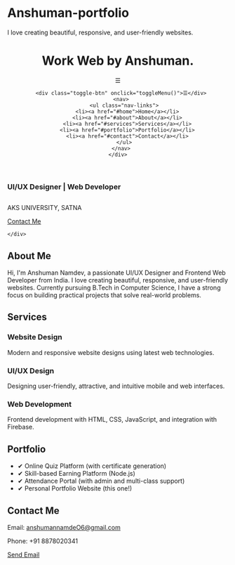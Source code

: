 # Anshuman-portfolio
I love creating beautiful, responsive, and user-friendly websites. 
<!DOCTYPE html>
<html lang="en">
<head>
  <meta charset="UTF-8" />
  <meta name="viewport" content="width=device-width, initial-scale=1.0"/>
  <title>Anshuman | Portfolio</title>
  <link rel="stylesheet" href="style.css" />
  <link href="https://cdn.jsdelivr.net/npm/aos@2.3.4/dist/aos.css" rel="stylesheet" />
</head>
<body>
  <header id="header">
    <div class="container">
      <h1 class="logo">Work Web by Anshuman<span>.</span></h1>
      <div class="toggle-btn" onclick="toggleMenu()">☰</div>
<nav>
  <ul class="nav-links">
    <!-- nav items -->
  </ul>
</nav>

      <div class="toggle-btn" onclick="toggleMenu()">☰</div>
      <nav>
        <ul class="nav-links">
          <li><a href="#home">Home</a></li>
          <li><a href="#about">About</a></li>
          <li><a href="#services">Services</a></li>
          <li><a href="#portfolio">Portfolio</a></li>
          <li><a href="#contact">Contact</a></li>
        </ul>
      </nav>
    </div>
  </header>

  <section class="hero" id="home">
    <div class="hero-text" data-aos="fade-right">
      <h3>UI/UX Designer | Web Developer</h3>
      <h1><span class="typewriter-text"></span></h1>
      <p>AKS UNIVERSITY, SATNA</p>
      <a href="#contact" class="btn">Contact Me</a>
    </div>
    <div class="hero-image" data-aos="fade-left">
     
    </div>
  </section>

  <section class="section" id="about" data-aos="fade-up">
    <h2>About Me</h2>
    <p>
      Hi, I'm Anshuman Namdev, a passionate UI/UX Designer and Frontend Web Developer from India.
      I love creating beautiful, responsive, and user-friendly websites.
      Currently pursuing B.Tech in Computer Science, I have a strong focus on building practical projects that solve real-world problems.
    </p>
  </section>

  <section class="section" id="services" data-aos="fade-up">
    <h2>Services</h2>
    <div class="services-list">
      <div class="service-item">
        <h3>Website Design</h3>
        <p>Modern and responsive website designs using latest web technologies.</p>
      </div>
      <div class="service-item">
        <h3>UI/UX Design</h3>
        <p>Designing user-friendly, attractive, and intuitive mobile and web interfaces.</p>
      </div>
      <div class="service-item">
        <h3>Web Development</h3>
        <p>Frontend development with HTML, CSS, JavaScript, and integration with Firebase.</p>
      </div>
    </div>
  </section>

  <section class="section" id="portfolio" data-aos="fade-up">
    <h2>Portfolio</h2>
    <ul>
      <li>✔ Online Quiz Platform (with certificate generation)</li>
      <li>✔ Skill-based Earning Platform (Node.js)</li>
      <li>✔ Attendance Portal (with admin and multi-class support)</li>
      <li>✔ Personal Portfolio Website (this one!)</li>
    </ul>
  </section>

  <section class="section" id="contact" data-aos="fade-up">
    <h2>Contact Me</h2>
    <p>Email: <a href="mailto:anshumannamdeO6@gmail.com">anshumannamdeO6@gmail.com</a></p>
    <p>Phone: +91 8878020341</p>
    <a href="mailto:anshumannamdeO6@gmail.com" class="btn">Send Email</a>
  </section>

  <script src="https://cdn.jsdelivr.net/npm/aos@2.3.4/dist/aos.js"></script>
  <script>
    AOS.init();

    window.addEventListener('scroll', function () {
      const header = document.getElementById('header');
      if (window.scrollY > 50) {
        header.classList.add('scrolled');
      } else {
        header.classList.remove('scrolled');
      }
    });

    const textEl = document.querySelector(".typewriter-text");
    const text = "Hi, I'm Anshuman";
    let index = 0;
    let isDeleting = false;

    function typeEffect() {
      if (!isDeleting && index <= text.length) {
        textEl.textContent = text.substring(0, index);
        index++;
        setTimeout(typeEffect, 100);
      } else if (isDeleting && index >= 0) {
        textEl.textContent = text.substring(0, index);
        index--;
        setTimeout(typeEffect, 50);
      } else {
        isDeleting = !isDeleting;
        setTimeout(typeEffect, 1000);
      }
    }
    typeEffect();

    // Toggle menu
    function toggleMenu() {
      document.querySelector('.nav-links').classList.toggle('show');
    }
  </script>
</body>
</html>
